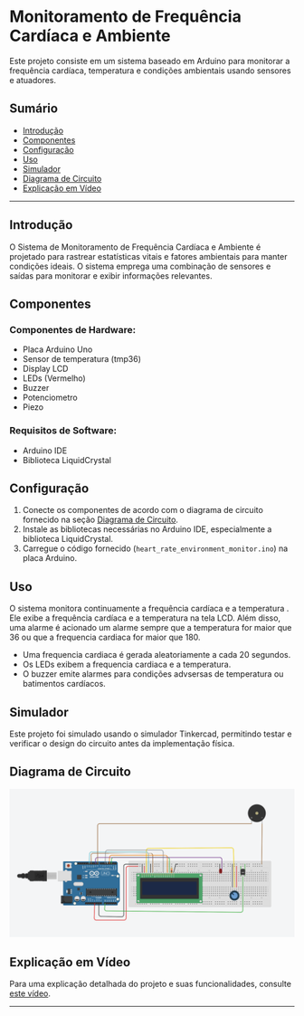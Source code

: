 # Monitoramento de Frequência Cardíaca e Ambiente

Este projeto consiste em um sistema baseado em Arduino para monitorar a frequência cardíaca, temperatura e condições ambientais usando sensores e atuadores.

## Sumário
- [Introdução](#introdução)
- [Componentes](#componentes)
- [Configuração](#configuração)
- [Uso](#uso)
- [Simulador](#simulador)
- [Diagrama de Circuito](#diagrama-de-circuito)
- [Explicação em Vídeo](#explicação-em-vídeo)

---

## Introdução

O Sistema de Monitoramento de Frequência Cardíaca e Ambiente é projetado para rastrear estatísticas vitais e fatores ambientais para manter condições ideais. O sistema emprega uma combinação de sensores e saídas para monitorar e exibir informações relevantes.

## Componentes

### Componentes de Hardware:
- Placa Arduino Uno
- Sensor de temperatura (tmp36)
- Display LCD
- LEDs (Vermelho)
- Buzzer
- Potenciometro
- Piezo

### Requisitos de Software:
- Arduino IDE
- Biblioteca LiquidCrystal

## Configuração

1. Conecte os componentes de acordo com o diagrama de circuito fornecido na seção [Diagrama de Circuito](#diagrama-de-circuito).
2. Instale as bibliotecas necessárias no Arduino IDE, especialmente a biblioteca LiquidCrystal.
3. Carregue o código fornecido (`heart_rate_environment_monitor.ino`) na placa Arduino.

## Uso

O sistema monitora continuamente a frequência cardíaca e a temperatura . Ele exibe a frequência cardíaca e a temperatura na tela LCD. Além disso, uma alarme é acionado um alarme sempre que a temperatura for maior que 36 ou que a frequencia cardiaca for maior que 180.
- Uma frequencia cardiaca é gerada aleatoriamente a cada 20 segundos.
- Os LEDs exibem a frequencia cardiaca e a temperatura.
- O buzzer emite alarmes para condições advsersas de temperatura ou batimentos cardíacos.

## Simulador

Este projeto foi simulado usando o simulador Tinkercad, permitindo testar e verificar o design do circuito antes da implementação física.

## Diagrama de Circuito

![Diagrama de Circuito](https://github.com/matheushammarstrom/GS_Edge_Computing/blob/main/circuit.png?raw=true)

## Explicação em Vídeo


Para uma explicação detalhada do projeto e suas funcionalidades, consulte [este vídeo](link_para_sua_explicação_em_vídeo).

---

